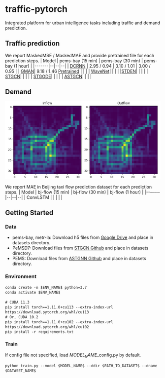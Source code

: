# traffic-pytorch
Integrated platform for urban intelligence tasks including traffic and demand prediction.

## Traffic prediction
We report MaskedMSE / MaskedMAE and provide pretrained file for each prediction steps.
| Model | pems-bay (15 min) | pems-bay (30 min) | pems-bay (1 hour) |
|-------|--|--|--|
| [DCRNN](https://openreview.net/forum?id=SJiHXGWAZ) | 2.95 / 0.94 | 3.10 / 1.01 | 3.00 / 0.95 |
| [GMAN](https://aaai.org/ojs/index.php/AAAI/article/view/5477)| 9.18 / 1.46 [Pretrained]() | | |
| [WaveNet](https://www.ijcai.org/proceedings/2019/264)| | | |
|[STDEN](https://ojs.aaai.org/index.php/AAAI/article/view/20322)| | | |
| [STGCN](https://www.aaai.org/ocs/index.php/AAAI/AAAI18/paper/view/17135)| | | |
| [STGODE](https://dl.acm.org/doi/10.1145/3447548.3467430)| | | |
| [ASTGCN](https://ojs.aaai.org/index.php/AAAI/article/view/3881)| | | |

## Demand
![bj-flow](traffic-pytorch/vis/bj.gif)

We report MAE in Beijing taxi flow prediction dataset for each prediction steps.
| Model | bj-flow (15 min) | bj-flow  (30 min) | bj-flow (1 hour) |
|-------|--|--|--|
| ConvLSTM | | | | |

## Getting Started
### Data
- pems-bay, metr-la: Download h5 files from [Google Drive](https://drive.google.com/drive/folders/10FOTa6HXPqX8Pf5WRoRwcFnW9BrNZEIX) and place in datasets directory.
- PeMSD7: Download files from [STGCN Github](https://github.com/VeritasYin/STGCN_IJCAI-18) and place in datasets directory.
- PEMS: Download files from [ASTGNN Github](https://github.com/guoshnBJTU/ASTGNN) and place in datasets directory.


### Environment
``` 
conda create -n $ENV_NAME$ python=3.7
conda activate $ENV_NAME$

# CUDA 11.3
pip install torch==1.11.0+cu113 --extra-index-url https://download.pytorch.org/whl/cu113 
# Or, CUDA 10.2 
pip install torch==1.11.0+cu102 --extra-index-url https://download.pytorch.org/whl/cu102 
pip install -r requirements.txt
```

### Train
If config file not specified, load $MODEL_NAME$_config.py by default. 
```
python train.py --model $MODEL_NAME$ --ddir $PATH_TO_DATASET$ --dname $DATASET_NAME$
```
